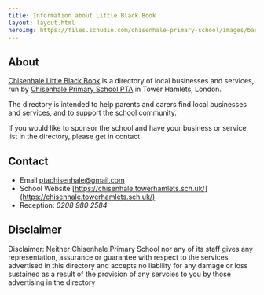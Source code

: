 ```yaml
---
title: Information about Little Black Book
layout: layout.html
heroImg: https://files.schudio.com/chisenhale-primary-school/images/banners/Copy_of_DSC04158.jpg
---
```


## About

[Chisenhale Little Black Book](https://chisenhale.directory) is a directory of local businesses and services, run by [Chisenhale Primary School PTA](https://register-of-charities.charitycommission.gov.uk/en/charity-search/-/charity-details/5097230/charity-overview) in Tower Hamlets, London.

The directory is intended to help parents and carers find local businesses and services, and to support the school community.

If you would like to sponsor the school and have your business or service list in the directory, please get in contact

## Contact

- Email [ptachisenhale@gmail.com](mailto:ptachisenhale@gmail.com)
- School Website [https://chisenhale.towerhamlets.sch.uk/](https://chisenhale.towerhamlets.sch.uk/)
- Reception: *0208 980 2584*

## Disclaimer

Disclaimer: Neither Chisenhale Primary School nor any of its staff gives
any representation, assurance or guarantee with respect to the services
advertised in this directory and accepts no liability for any damage or
loss sustained as a result of the provision of any servcies to you by
those advertising in the directory
